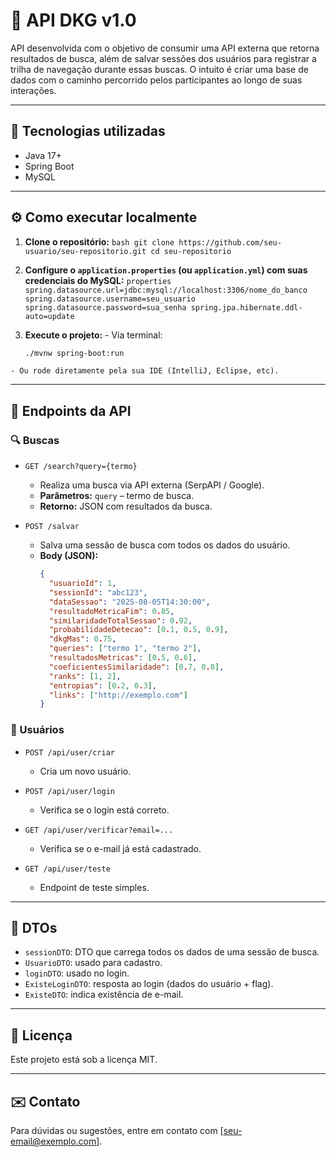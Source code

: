 
  # 📡 API DKG v1.0

  API desenvolvida com o objetivo de consumir uma API externa que retorna resultados de busca, além de salvar sessões dos usuários para registrar a trilha de navegação durante essas buscas. O intuito é criar uma base de dados com o caminho percorrido pelos participantes ao longo de suas interações.

  ---

  ## 🚀 Tecnologias utilizadas

  - Java 17+
  - Spring Boot
  - MySQL

  ---

  ## ⚙️ Como executar localmente

  1. **Clone o repositório:**
    ```bash
    git clone https://github.com/seu-usuario/seu-repositorio.git
    cd seu-repositorio
    ```

  2. **Configure o `application.properties` (ou `application.yml`) com suas credenciais do MySQL:**
    ```properties
    spring.datasource.url=jdbc:mysql://localhost:3306/nome_do_banco
    spring.datasource.username=seu_usuario
    spring.datasource.password=sua_senha
    spring.jpa.hibernate.ddl-auto=update
    ```

  3. **Execute o projeto:**
    - Via terminal:
      ```bash
      ./mvnw spring-boot:run
      ```
    - Ou rode diretamente pela sua IDE (IntelliJ, Eclipse, etc).

  ---

  ## 📌 Endpoints da API

  ### 🔍 Buscas

  - `GET /search?query={termo}`
    - Realiza uma busca via API externa (SerpAPI / Google).
    - **Parâmetros:** `query` – termo de busca.
    - **Retorno:** JSON com resultados da busca.

  - `POST /salvar`
    - Salva uma sessão de busca com todos os dados do usuário.
    - **Body (JSON):**
      ```json
      {
        "usuarioId": 1,
        "sessionId": "abc123",
        "dataSessao": "2025-08-05T14:30:00",
        "resultadoMetricaFim": 0.85,
        "similaridadeTotalSessao": 0.92,
        "probabilidadeDetecao": [0.1, 0.5, 0.9],
        "dkgMas": 0.75,
        "queries": ["termo 1", "termo 2"],
        "resultadosMetricas": [0.5, 0.6],
        "coeficientesSimilaridade": [0.7, 0.8],
        "ranks": [1, 2],
        "entropias": [0.2, 0.3],
        "links": ["http://exemplo.com"]
      }
      ```

  ### 👤 Usuários

  - `POST /api/user/criar`
    - Cria um novo usuário.

  - `POST /api/user/login`
    - Verifica se o login está correto.

  - `GET /api/user/verificar?email=...`
    - Verifica se o e-mail já está cadastrado.

  - `GET /api/user/teste`
    - Endpoint de teste simples.

  ---

  ## 🧪 DTOs

  - `sessionDTO`: DTO que carrega todos os dados de uma sessão de busca.
  - `UsuarioDTO`: usado para cadastro.
  - `loginDTO`: usado no login.
  - `ExisteLoginDTO`: resposta ao login (dados do usuário + flag).
  - `ExisteDTO`: indica existência de e-mail.

  ---

  ## 📄 Licença

  Este projeto está sob a licença MIT.

  ---

  ## ✉️ Contato

  Para dúvidas ou sugestões, entre em contato com [seu-email@exemplo.com].
